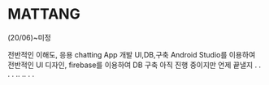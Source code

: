 # MATTANG


(20/06)~미정

전반적인 이해도, 응용
chatting App 개발
UI,DB,구축
Android Studio를 이용하여 전반적인 UI 디자인, firebase를 이용하여 DB 구축
아직 진행 중이지만 언제 끝낼지 . . . . .. .. . .


